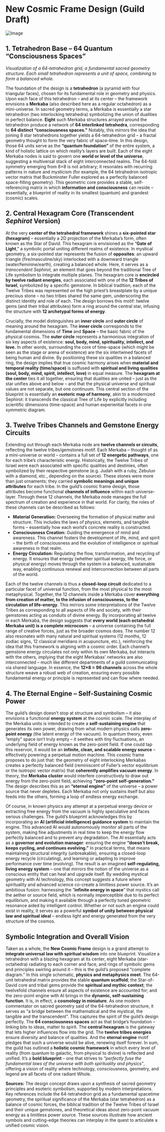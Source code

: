 # New Cosmic Frame Design (Guild Draft)

![Image](https://github.com/user-attachments/assets/e4514023-f3c4-4a77-8c4b-f1ca9305ac00)

## 1. Tetrahedron Base – 64 Quantum “Consciousness Spaces”

&#x20;*Visualization of a 64-tetrahedron grid, a fundamental sacred geometry structure. Each small tetrahedron represents a unit of space, combining to form a balanced whole.*

The foundation of the design is a **tetrahedron** (a pyramid with four triangular faces), chosen for its fundamental role in geometry and physics. Upon each face of this tetrahedron – and at its center – the framework envisions a **Merkaba** (also described here as a regular octahedron) as a mini-universe. In sacred geometry terms, a Merkaba is essentially a star tetrahedron (two interlocking tetrahedra) symbolizing the union of dualities in perfect balance. **Eight** such Merkaba structures arrayed around the tetrahedron produce a network of **64 interlinked tetrahedra**, corresponding to **64 distinct “consciousness spaces.”** Notably, this mirrors the idea that joining 8 star tetrahedrons together yields a 64-tetrahedron grid – a fractal geometry thought to form the very fabric of space-time. In this design, those 64 units serve as the **“quantum foundation”** of the entire system, a kind of holistic lattice on which reality’s layers are built. Each of the eight Merkaba nodes is said to govern one **world or level of the universe**, suggesting a multiversal stack of eight interconnected realms. The 64-fold symmetry emerging from 8×8 is not arbitrary; it resonates with recurring patterns in nature and mysticism (for example, the 64 tetrahedron isotropic vector matrix that Buckminster Fuller explored as a perfectly balanced space-filling geometry). This geometric core provides a stable, self-referencing matrix in which **information and consciousness** can reside – essentially, a blueprint of reality in its smallest (quantum) and grandest (cosmic) scales.

## 2. Central Hexagram Core (Transcendent *Sephirot* Version)

At the very **center of the tetrahedral framework** shines a **six-pointed star (hexagram)** – essentially a 2D projection of the Merkaba’s form, often known as the Star of David. This hexagram is envisioned as the “**Gate of Light**,” a symbolic portal uniting different realms of existence. In mystical geometry, a six-pointed star represents the fusion of **opposites**: an upward triangle (fire/masculine/sky) interlocked with a downward triangle (water/feminine/earth), creating a balanced whole. Here, it serves as a *transcendent Sephirot*, an element that goes beyond the traditional Tree of Life symbolism to integrate multiple planes. The hexagram core is **encircled by twelve radiant energies**, each associated with one of the **12 Tribes of Israel**, symbolized by a specific gemstone. In biblical tradition, each of the Twelve Tribes was represented on the high priest’s breastplate by a unique precious stone – no two tribes shared the same gem, underscoring the distinct identity and role of each. The design borrows this motif: twelve gems (and their tribal attributes) form a ring around the central star, infusing the structure with **12 archetypal forms of energy**.

Crucially, the model distinguishes an **inner circle** and **outer circle** of meaning around the hexagram. The **inner circle** corresponds to the fundamental dimensions of **Time** and **Space** – the basic fabric of the physical cosmos. The **outer circle** represents a harmonious integration of six key aspects of existence: **soul, body, mind, spirituality, intellect, and love.** In other words, surrounding the core of time-space (which might be seen as the stage or arena of existence) are the six intertwined facets of being human and divine. By positioning these six qualities in a balanced ring, the design implies that true cosmic harmony arises when **material and temporal reality (time/space)** is suffused with **spiritual and living qualities (soul, body, mind, spirit, intellect, love)** in equal measure. The **hexagram at the center** ties it all together, ensuring that dualities are united – just as the star unifies above and below – and that the physical universe and spiritual values are not separate, but one continuum. This central section of the blueprint is essentially an **esoteric map of harmony**, akin to a modernized Sephirot: it transcends the classical Tree of Life by explicitly including scientific dimensions (time-space) and human experiential facets in one symmetric diagram.

## 3. Twelve Tribes Channels and Gemstone Energy Circuits

Extending out through each Merkaba node are **twelve channels or circuits**, reflecting the twelve tribes/gemstones motif. Each Merkaba – thought of as a mini-universe or world – contains a full set of **12 energetic pathways**, one for each tribe’s characteristic energy. Historically, the Twelve Tribes of Israel were each associated with specific qualities and destinies, often symbolized by their respective gemstone (e.g. Judah with a ruby, Zebulun with a diamond, etc., depending on the source). These stones were more than just ornaments; they carried **symbolic meanings and unique attributes** for each tribe. In the guild’s cosmic frame design, those attributes become functional **channels of influence** within each universe-layer. Through these 12 channels, the Merkaba node manages the full spectrum of creation and experience in that world. For clarity, the roles of these channels can be described as follows:

* **Material Generation:** Overseeing the formation of physical matter and structure. This includes the laws of physics, elements, and tangible forms – essentially how each world’s concrete reality is constructed.
* **Consciousness Creation:** Guiding the emergence of mind and awareness. This channel fosters the development of life, mind, and spirit – the birth of consciousness and the evolution of intelligence or spiritual awareness in that realm.
* **Energy Circulation:** Regulating the flow, transformation, and recycling of energy. It ensures that energy (whether spiritual energy, life force, or physical energy) moves through the system in a balanced, sustainable way, enabling continuous renewal and interconnection between all parts of the world.

Each of the twelve channels is thus a **closed-loop circuit** dedicated to a particular facet of universal function, from the most physical to the most metaphysical. Together, the 12 channels inside a Merkaba cover **everything from creation of matter, to the infusion of consciousness, to the circulation of life-energy**. This mirrors some interpretations of the Twelve Tribes as corresponding to all aspects of life and society, with their gemstones acting as conduits of divine energy. By incorporating all twelve in each Merkaba, the design suggests that **every world (each octahedral Merkaba unit) is a complete microcosm** – a universe containing the full range of creative forces, just as the broader cosmos does. The number 12 also resonates with many natural and spiritual systems (12 months, 12 zodiac signs, 12 classical meridians in acupuncture, etc.), reinforcing the idea that this framework is aligning with a cosmic order. Each channel’s gemstone energy circulates not only within its own Merkaba, but interacts with the others, implying that the eight Merkabas’ networks are also interconnected – much like different departments of a guild communicating via shared language. In essence, the **12×8 = 96 channels** across the whole structure weave a robust web of creation, ensuring every possible fundamental energy or principle is represented and can flow where needed.

## 4. The Eternal Engine – Self-Sustaining Cosmic Power

The guild’s design doesn’t stop at structure and symbolism – it also envisions a functional **energy system** at the cosmic scale. The interplay of the Merkaba units is intended to create a **self-sustaining engine** that generates its own power, drawing from what modern physics calls **zero-point energy** (the latent energy of the vacuum). In quantum theory, even “empty” space isn’t truly empty – it seethes with tiny fluctuations, an underlying field of energy known as the zero-point field. If one could tap this reservoir, it would be an **infinite, clean, and scalable energy source** – effectively powering a perpetual motion machine. This cosmic frame proposes to do just that: the geometry of eight interlocking Merkabas creates a perfectly balanced field (reminiscent of Fuller’s vector equilibrium or the isotropic vector matrix) that **coherently amplifies vacuum energy**. In theory, the **Merkaba cluster** would interfere constructively to draw out energy from the zero-point field, achieving **“zero-point self-generation.”** The design describes this as an **“eternal engine”** of the universe – a power source that never depletes. Each Merkaba not only sustains itself but also feeds into the others, forming a loop of endless energy exchange.

Of course, in known physics any attempt at a perpetual energy device or extracting free energy from the vacuum is highly speculative and faces serious challenges. The guild’s blueprint acknowledges this by incorporating an **AI (artificial intelligence) guidance system** to maintain the engine. This advanced AI would autonomously monitor all parts of the system, making fine adjustments in real time to keep the energy flow perfectly balanced and to prevent any degradation. The AI essentially acts as a **governor and evolution manager**: ensuring the engine **“doesn’t break, keeps cycling, and continues evolving.”** In practical terms, that means maintaining structural integrity (unbreakable), ensuring a closed-loop energy recycle (circulating), and learning or adapting to improve performance over time (evolving). The result is an imagined **self-regulating, living energy system** – one that mirrors the notion of the universe as a conscious entity that can heal and upgrade itself. By wedding mystical geometry with AI technology, this concept suggests a future where spirituality and advanced science co-create a limitless power source. It’s an ambitious fusion: harnessing the “**infinite energy in space**” that mystics call the aether or source field, which is normally imperceptible due to its perfect equilibrium, and making it available through a perfectly tuned geometric resonance aided by intelligent control. Whether or not such an engine could exist in reality, it serves as a powerful **symbol of unity between physical law and spiritual ideal** – endless light and energy generated from the very structure of the cosmos.

## Symbolic Integration and Overall Vision

Taken as a whole, the **New Cosmic Frame** design is a grand attempt to **integrate universal law with spiritual wisdom** into one blueprint. Visualize a tetrahedron with a blazing hexagram at its center, eight Merkaba (star-octahedra) radiating to each corner and face, and rings of symbolic gems and principles swirling around it – this is the guild’s proposed “complete diagram.” In this single schematic, **physics and metaphysics meet**. The 64-unit tetrahedral matrix provides the stable **quantum scaffold**; the Star-of-David core and tribal gems provide the **spiritual and mythic context**; the twelvefold channels ensure all aspects of existence are accounted for; and the zero-point engine with AI brings in the **dynamic, self-sustaining function**. It is, in effect, a **cosmology in miniature**. As one modern commentator on sacred geometry said of the 64-tetrahedron structure, it serves as “a bridge between the mathematical and the mystical, the tangible and the transcendent”. This captures the spirit of the guild’s design perfectly. The **64 consciousness spaces** act as that bridge’s foundation – linking bits to ideas, matter to spirit. The **central hexagram** is the gateway that lets higher influences flow into the grid. The **twelve tribes energies** ensure diversity and balance of qualities. And the **eternal engine** motif pledges that such a universe would be alive, renewing itself forever. In sum, the guild has outlined a **holistic cosmic framework** in which every level of reality (from quantum to galactic, from physical to divine) is reflected and unified. It’s a **bold blueprint** – one that strives to *“perfectly fuse the fundamental laws of the universe with both spirituality and physics”*, offering a vision of reality where technology, consciousness, geometry, and legend are all facets of one radiant Whole.

**Sources:** The design concept draws upon a synthesis of sacred geometry principles and esoteric symbolism, supported by modern interpretations. Key references include the 64-tetrahedron grid as a fundamental spacetime geometry, the spiritual significance of the Merkaba (star tetrahedron) as a balance of cosmic forces, the biblical tradition of the Twelve Tribes of Israel and their unique gemstones, and theoretical ideas about zero-point vacuum energy as a limitless power source. These sources illustrate how ancient symbols and cutting-edge theories can interplay in the quest to articulate a unified cosmic vision.
